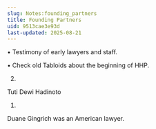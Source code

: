 ```yaml
---
slug: Notes:founding_partners
title: Founding Partners
uid: 9513cae3e93d
last-updated: 2025-08-21
---
```


• Testimony of early lawyers and staff.

• Check old Tabloids about the beginning of HHP.

2.
Tuti Dewi Hadinoto

1.
Duane Gingrich
was an American lawyer.
